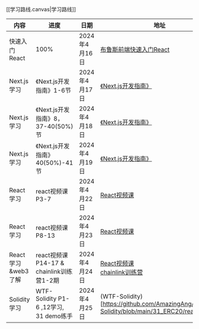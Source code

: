 
[[学习路线.canvas|学习路线]]

| 内容             | 进度                                 | 日期         | 地址                                                                                                                                                                                                                                                                                                         |
| -------------- | ---------------------------------- | ---------- | ---------------------------------------------------------------------------------------------------------------------------------------------------------------------------------------------------------------------------------------------------------------------------------------------------------- |
| 快速入门React      | 100%                               | 2024年4月16日 | [布鲁斯前端快速入门React](https://www.bilibili.com/video/BV1764y1z7pb/?spm_id_from=333.1007.top_right_bar_window_custom_collection.content.click&vd_source=5e407ab2fed16d22ec92fa8db030ffef)                                                                                                                        |
| Next.js学习      | 《Next.js开发指南》1-6节                  | 2024年4月17日 | [《Next.js开发指南》](https://juejin.cn/book/7307859898316881957/section/7308914343129645065)                                                                                                                                                                                                                    |
| Next.js学习      | 《Next.js开发指南》8，37-40(50%)节         | 2024年4月18日 | [《Next.js开发指南》](https://juejin.cn/book/7307859898316881957/section/7309114647013228570#heading-3)                                                                                                                                                                                                          |
| Next.js学习      | 《Next.js开发指南》40(50%)-41节           | 2024年4月19日 | [《Next.js开发指南》](https://juejin.cn/book/7307859898316881957/section/7309114647013228570#heading-3)                                                                                                                                                                                                          |
| React学习        | react视频课 P3-7                      | 2024年4月22日 | [React视频课](https://www.bilibili.com/video/BV1Mu411p7cV?p=8&spm_id_from=pageDriver&vd_source=5e407ab2fed16d22ec92fa8db030ffef)                                                                                                                                                                              |
| React学习        | react视频课 P8-13                     | 2024年4月23日 | [React视频课](https://www.bilibili.com/video/BV1Mu411p7cV?p=8&spm_id_from=pageDriver&vd_source=5e407ab2fed16d22ec92fa8db030ffef)                                                                                                                                                                              |
| React学习&web3了解 | react视频课 P14-17 & chainlink训练营1-2期 | 2024年4月24日 | [React视频课](https://www.bilibili.com/video/BV1Mu411p7cV/?p=17&spm_id_from=333.999.top_right_bar_window_history.content.click&vd_source=5e407ab2fed16d22ec92fa8db030ffef)<br>[chainlink训练营](https://www.bilibili.com/video/BV1sw4m1279X/?spm_id_from=333.999.0.0&vd_source=5e407ab2fed16d22ec92fa8db030ffef) |
| Solidity学习     | WTF-Solidity P1-6 ,12学习, 31 demo练手 | 2024年4月25日 | (WTF-Solidity)[https://github.com/AmazingAng/WTF-Solidity/blob/main/31_ERC20/readme.md]                                                                                                                                                                                                                    |
